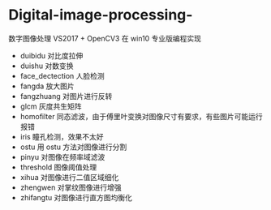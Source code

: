 # Digital-image-processing-
数字图像处理 VS2017 + OpenCV3 在 win10 专业版编程实现
- duibidu
对比度拉伸
- duishu
对数变换
- face_dectection
人脸检测
- fangda
放大图片
- fangzhuang
对图片进行反转
- glcm
灰度共生矩阵
- homofilter
同态滤波，由于傅里叶变换对图像尺寸有要求，有些图片可能运行报错
- iris
瞳孔检测，效果不太好
- ostu
用 ostu 方法对图像进行分割
- pinyu
对图像在频率域滤波
- threshold
图像阈值处理
- xihua
对图像进行二值区域细化
- zhengwen
对掌纹图像进行增强
- zhifangtu
对图像进行直方图均衡化

